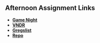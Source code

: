 ## Afternoon Assignment Links

* **[Game Night](https://github.com/ScottWallin/game_night)**
* **[VNDR](https://github.com/ScottWallin/vndr)**
* **[Gregslist](https://github.com/ScottWallin/gregslist)**
* **[Repo](https://github.com/ScottWallin/<ASSIGNMENT_REPO>)**
